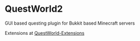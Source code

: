 # QuestWorld2
GUI based questing plugin for Bukkit based Minecraft servers

Extensions at [QuestWorld-Extensions](https://github.com/ezeiger92/QuestWorld-Extensions)
